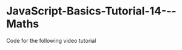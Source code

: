 JavaScript-Basics-Tutorial-14---Maths
=====================================

Code for the following video tutorial 
